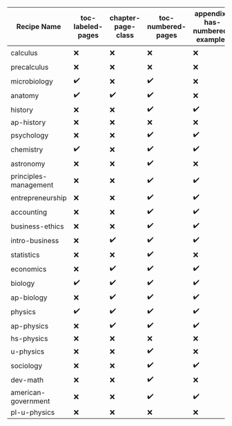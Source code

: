 | Recipe Name | toc-labeled-pages | chapter-page-class | toc-numbered-pages | appendix-has-numbered-examples | increment-section-counter-for-lo | trash-abstract-in-preface | EOCsection-links | titles-in-examples | module-titled-notes | appendix-top-title-copy | custom-lists | groupChapOutlineIntroContent | tagSplash | toc-title-word | give-composites-ids | use-title-nodes |
| --- | --- | --- | --- | --- | --- | --- | --- | --- | --- | --- | --- | --- | --- | --- | --- | --- |
| calculus | :x: | :x: | :x: | :x: | :x: | :x: | :x: | :heavy_check_mark: | :x: | :x: | :heavy_check_mark: | :x: | :x: | :x: | :x: | :x: |
| precalculus | :x: | :x: | :x: | :x: | :x: | :x: | :x: | :heavy_check_mark: | :heavy_check_mark: | :x: | :x: | :x: | :x: | :x: | :x: | :x: |
| microbiology | :heavy_check_mark: | :x: | :heavy_check_mark: | :x: | :x: | :x: | :x: | :x: | :x: | :heavy_check_mark: | :heavy_check_mark: | :heavy_check_mark: | :heavy_check_mark: | :heavy_check_mark: | :heavy_check_mark: | :x: |
| anatomy | :heavy_check_mark: | :heavy_check_mark: | :heavy_check_mark: | :x: | :heavy_check_mark: | :x: | :x: | :x: | :x: | :heavy_check_mark: | :heavy_check_mark: | :heavy_check_mark: | :heavy_check_mark: | :heavy_check_mark: | :heavy_check_mark: | :x: |
| history | :x: | :x: | :heavy_check_mark: | :heavy_check_mark: | :x: | :x: | :x: | :x: | :x: | :x: | :heavy_check_mark: | :x: | :x: | :x: | :x: | :x: |
| ap-history | :x: | :x: | :x: | :x: | :x: | :x: | :x: | :x: | :x: | :x: | :x: | :x: | :x: | :x: | :x: | :x: |
| psychology | :x: | :x: | :heavy_check_mark: | :heavy_check_mark: | :x: | :x: | :x: | :x: | :x: | :heavy_check_mark: | :heavy_check_mark: | :x: | :x: | :x: | :x: | :x: |
| chemistry | :heavy_check_mark: | :x: | :heavy_check_mark: | :heavy_check_mark: | :x: | :x: | :x: | :x: | :x: | :heavy_check_mark: | :x: | :heavy_check_mark: | :heavy_check_mark: | :heavy_check_mark: | :heavy_check_mark: | :x: |
| astronomy | :x: | :x: | :heavy_check_mark: | :x: | :x: | :x: | :x: | :x: | :x: | :heavy_check_mark: | :heavy_check_mark: | :x: | :x: | :x: | :x: | :x: |
| principles-management | :x: | :x: | :heavy_check_mark: | :heavy_check_mark: | :x: | :x: | :x: | :x: | :x: | :x: | :heavy_check_mark: | :x: | :x: | :x: | :x: | :x: |
| entrepreneurship | :x: | :x: | :heavy_check_mark: | :heavy_check_mark: | :heavy_check_mark: | :heavy_check_mark: | :x: | :x: | :x: | :x: | :heavy_check_mark: | :x: | :x: | :x: | :x: | :x: |
| accounting | :x: | :x: | :heavy_check_mark: | :heavy_check_mark: | :heavy_check_mark: | :x: | :x: | :x: | :x: | :x: | :heavy_check_mark: | :x: | :x: | :x: | :x: | :x: |
| business-ethics | :x: | :x: | :heavy_check_mark: | :heavy_check_mark: | :heavy_check_mark: | :heavy_check_mark: | :x: | :x: | :x: | :x: | :heavy_check_mark: | :x: | :x: | :x: | :x: | :x: |
| intro-business | :x: | :heavy_check_mark: | :heavy_check_mark: | :heavy_check_mark: | :heavy_check_mark: | :heavy_check_mark: | :x: | :x: | :x: | :x: | :heavy_check_mark: | :x: | :x: | :x: | :x: | :x: |
| statistics | :x: | :x: | :heavy_check_mark: | :x: | :x: | :x: | :x: | :x: | :x: | :heavy_check_mark: | :heavy_check_mark: | :x: | :x: | :x: | :x: | :x: |
| economics | :x: | :heavy_check_mark: | :heavy_check_mark: | :heavy_check_mark: | :heavy_check_mark: | :heavy_check_mark: | :heavy_check_mark: | :x: | :x: | :heavy_check_mark: | :heavy_check_mark: | :x: | :x: | :x: | :x: | :x: |
| biology | :heavy_check_mark: | :heavy_check_mark: | :heavy_check_mark: | :heavy_check_mark: | :heavy_check_mark: | :heavy_check_mark: | :heavy_check_mark: | :x: | :x: | :heavy_check_mark: | :heavy_check_mark: | :heavy_check_mark: | :heavy_check_mark: | :heavy_check_mark: | :heavy_check_mark: | :x: |
| ap-biology | :x: | :heavy_check_mark: | :heavy_check_mark: | :heavy_check_mark: | :heavy_check_mark: | :heavy_check_mark: | :heavy_check_mark: | :x: | :x: | :heavy_check_mark: | :heavy_check_mark: | :x: | :x: | :x: | :x: | :x: |
| physics | :heavy_check_mark: | :heavy_check_mark: | :heavy_check_mark: | :heavy_check_mark: | :heavy_check_mark: | :heavy_check_mark: | :heavy_check_mark: | :x: | :x: | :heavy_check_mark: | :heavy_check_mark: | :x: | :x: | :heavy_check_mark: | :heavy_check_mark: | :x: |
| ap-physics | :x: | :heavy_check_mark: | :heavy_check_mark: | :heavy_check_mark: | :heavy_check_mark: | :heavy_check_mark: | :heavy_check_mark: | :x: | :x: | :heavy_check_mark: | :heavy_check_mark: | :x: | :x: | :x: | :x: | :x: |
| hs-physics | :x: | :x: | :x: | :x: | :x: | :x: | :x: | :x: | :x: | :x: | :x: | :x: | :x: | :x: | :x: | :x: |
| u-physics | :x: | :x: | :heavy_check_mark: | :x: | :x: | :x: | :x: | :x: | :x: | :heavy_check_mark: | :heavy_check_mark: | :x: | :x: | :x: | :x: | :x: |
| sociology | :x: | :x: | :heavy_check_mark: | :heavy_check_mark: | :x: | :x: | :x: | :x: | :x: | :heavy_check_mark: | :heavy_check_mark: | :x: | :x: | :x: | :x: | :x: |
| dev-math | :x: | :x: | :heavy_check_mark: | :x: | :x: | :x: | :x: | :x: | :x: | :heavy_check_mark: | :x: | :x: | :x: | :x: | :x: | :x: |
| american-government | :x: | :x: | :heavy_check_mark: | :heavy_check_mark: | :x: | :x: | :x: | :x: | :x: | :heavy_check_mark: | :heavy_check_mark: | :x: | :x: | :x: | :x: | :x: |
| pl-u-physics | :x: | :x: | :x: | :x: | :x: | :x: | :x: | :x: | :x: | :x: | :x: | :x: | :x: | :x: | :x: | :x: |
